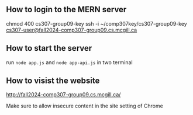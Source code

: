 ## How to login to the MERN server

chmod 400 cs307-group09-key
ssh -i ~/comp307key/cs307-group09-key cs307-user@fall2024-comp307-group09.cs.mcgill.ca


## How to start the server

run `node app.js` and `node app-api.js` in two terminal


## How to visist the website
http://fall2024-comp307-group09.cs.mcgill.ca/

Make sure to allow insecure content in the site setting of Chrome